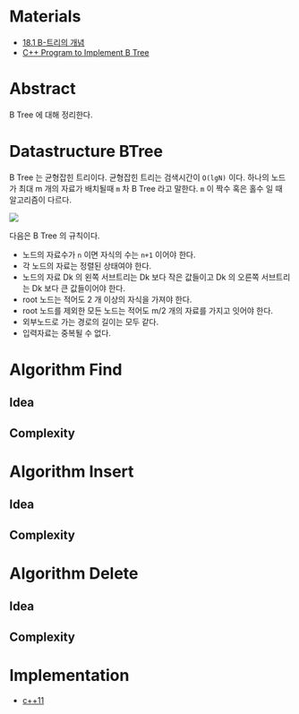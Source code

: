 # Materials

* [18.1 B-트리의 개념](https://www.youtube.com/watch?v=WBqKyrL6u-Q&list=PLl5LpJCoD2mCIRn0Fkt8z07EK320ZmHgY&index=139)
* [C++ Program to Implement B Tree](https://www.tutorialspoint.com/cplusplus-program-to-implement-b-tree)
  
# Abstract

B Tree 에 대해 정리한다.

# Datastructure BTree

B Tree 는 균형잡힌 트리이다. 균형잡힌 트리는 검색시간이 `O(lgN)` 이다. 하나의
노드가 최대 m 개의 자료가 배치될때 `m` 차 B Tree 라고 말한다. `m` 이 짝수 혹은 홀수
일 때 알고리즘이 다르다.

![](btree_order5.png)

다음은 B Tree 의 규칙이다.

* 노드의 자료수가 `n` 이면 자식의 수는 `n+1` 이어야 한다.
* 각 노드의 자료는 정렬된 상태여야 한다.
* 노드의 자료 Dk 의 왼쪽 서브트리는 Dk 보다 작은 값들이고 Dk 의 오른쪽 서브트리는 Dk 보다 큰 값들이어야 한다.
* root 노드는 적어도 2 개 이상의 자식을 가져야 한다.
* root 노드를 제외한 모든 노드는 적어도 m/2 개의 자료를 가지고 잇어야 한다.
* 외부노드로 가는 경로의 길이는 모두 같다.
* 입력자료는 중복될 수 없다.

# Algorithm Find

## Idea

## Complexity

# Algorithm Insert

## Idea

## Complexity

# Algorithm Delete

## Idea

## Complexity

# Implementation

* [c++11](a.cpp)
